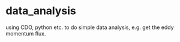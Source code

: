 # data_analysis
using CDO, python etc. to do simple data analysis, e.g. get the eddy momentum flux. 

